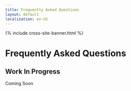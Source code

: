 ```yaml
---
title: Frequently Asked Questions
layout: default
localization: en-US
---
```


{% include cross-site-banner.html %}

# Frequently Asked Questions

## Work In Progress

Coming Soon
